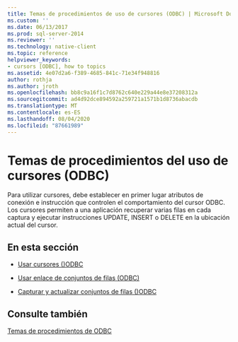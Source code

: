 ```yaml
---
title: Temas de procedimientos de uso de cursores (ODBC) | Microsoft Docs
ms.custom: ''
ms.date: 06/13/2017
ms.prod: sql-server-2014
ms.reviewer: ''
ms.technology: native-client
ms.topic: reference
helpviewer_keywords:
- cursors [ODBC], how to topics
ms.assetid: 4e07d2a6-f389-4685-841c-71e34f948816
author: rothja
ms.author: jroth
ms.openlocfilehash: bb8c9a16f1c7d8762c640e229a44e8e37208312a
ms.sourcegitcommit: ad4d92dce894592a259721a1571b1d8736abacdb
ms.translationtype: MT
ms.contentlocale: es-ES
ms.lasthandoff: 08/04/2020
ms.locfileid: "87661989"
---
```

# <a name="using-cursors-how-to-topics-odbc"></a>Temas de procedimientos del uso de cursores (ODBC)
  Para utilizar cursores, debe establecer en primer lugar atributos de conexión e instrucción que controlen el comportamiento del cursor ODBC. Los cursores permiten a una aplicación recuperar varias filas en cada captura y ejecutar instrucciones UPDATE, INSERT o DELETE en la ubicación actual del cursor.  
  
## <a name="in-this-section"></a>En esta sección  
  
-   [Usar cursores &#40;&#41;ODBC](use-cursors-odbc.md)  
  
-   [Usar enlace de conjuntos de filas &#40;ODBC&#41;](use-rowset-binding-odbc.md)  
  
-   [Capturar y actualizar conjuntos de filas &#40;&#41;ODBC](fetch-and-update-rowsets-odbc.md)  
  
## <a name="see-also"></a>Consulte también  
 [Temas de procedimientos de ODBC](../odbc-how-to-topics.md)  
  
  
